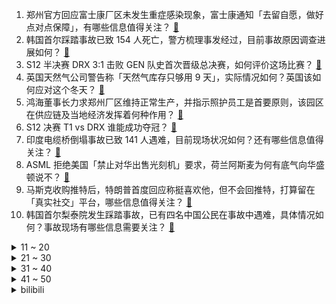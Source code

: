 1. 郑州官方回应富士康厂区未发生重症感染现象，富士康通知「去留自愿，做好点对点保障」，有哪些信息值得关注？ [:link:](https://www.zhihu.com/question/563467516)
2. 韩国首尔踩踏事故已致 154 人死亡，警方梳理事发经过，目前事故原因调查进展如何？ [:link:](https://www.zhihu.com/question/563433101)
3. S12 半决赛 DRX 3:1 击败 GEN 队史首次晋级总决赛，如何评价这场比赛？ [:link:](https://www.zhihu.com/question/563525292)
4. 英国天然气公司警告称「天然气库存只够用 9 天」，实际情况如何？英国该如何应对这个冬天？ [:link:](https://www.zhihu.com/question/563437942)
5. 鸿海董事长力求郑州厂区维持正常生产，并指示照护员工是首要原则，该园区在供应链及当地经济发挥着何种作用？ [:link:](https://www.zhihu.com/question/563528926)
6. S12 决赛 T1 vs DRX 谁能成功夺冠？ [:link:](https://www.zhihu.com/question/563534823)
7. 印度电缆桥倒塌事故已致 141 人遇难，目前现场状况如何？还有哪些信息值得关注？ [:link:](https://www.zhihu.com/question/563528184)
8. ASML 拒绝美国「禁止对华出售光刻机」要求，荷兰阿斯麦为何有底气向华盛顿说不？ [:link:](https://www.zhihu.com/question/563530507)
9. 马斯克收购推特后，特朗普首度回应称挺喜欢他，但不会回推特，打算留在「真实社交」平台，哪些信息值得关注？ [:link:](https://www.zhihu.com/question/563272397)
10. 韩国首尔梨泰院发生踩踏事故，已有四名中国公民在事故中遇难，具体情况如何？事故现场有哪些信息需要关注？ [:link:](https://www.zhihu.com/question/563414006)
<details>
<summary>11 ~ 20</summary>

11. 特斯拉一刀砍掉 3.7 万，比亚迪该如何应对？ [:link:](https://www.zhihu.com/question/562003928)
12. 2022新乡WTT世界杯决赛王楚钦 4-2 击败张本智和夺得男单冠军，如何评价这场比赛？ [:link:](https://www.zhihu.com/question/563502868)
13. 龙湖集团公告吴亚军辞任董事会主席，由首席执行官陈序平接任，如何看待此次调整？哪些信息值得关注？ [:link:](https://www.zhihu.com/question/563127291)
14. 2022年 10 月 30 日 WTT 新乡世界杯女单决赛孙颖莎 4:3 战胜陈梦，如何评价这场比赛？ [:link:](https://www.zhihu.com/question/563492457)
15. 当地政府已向郑州富士康派驻工作组，郑州富士康现状如何？如何看待此次富士康疫情？ [:link:](https://www.zhihu.com/question/563438917)
16. 《倚天屠龙记》：白眉鹰王宅心仁厚，为什么他手下的天鹰教众，却是心狠手辣、视人命如草芥？ [:link:](https://www.zhihu.com/question/558226041)
17. 持续一年不吃中国菜，你会抓狂吗？ [:link:](https://www.zhihu.com/question/344293653)
18. 俄外长称「俄方愿意在平等的方式下与西方国家对话」，这释放了什么信号？还有哪些信息值得关注？ [:link:](https://www.zhihu.com/question/563474656)
19. S12 半决赛 T13:1JDG 怎么评价 Faker 今天的表现？ [:link:](https://www.zhihu.com/question/563417215)
20. 外媒称「韩国踩踏事故发生后，尹锡悦赴现场听取报告」，韩国政府当前亟需处理哪些问题？面临哪些挑战？ [:link:](https://www.zhihu.com/question/563427932)
</details>
<details>
<summary>21 ~ 30</summary>

21. T1 及 Faker 时隔 5 年重回世界赛总决赛，他们今年有机会夺得第四冠吗？ [:link:](https://www.zhihu.com/question/563417931)
22. 为什么 S12 全球总决赛不少解说和玩家开始念叨 Uzi 了？ [:link:](https://www.zhihu.com/question/563424081)
23. 高鼻梁的人婴儿时期鼻子是什么样的？ [:link:](https://www.zhihu.com/question/371329768)
24. 一辈子不做饭是什么体验？ [:link:](https://www.zhihu.com/question/551713962)
25. 如何在新班级里快速确认哪个人是二次元？ [:link:](https://www.zhihu.com/question/419013779)
26. 有哪些看似简单其实非常精妙的代码？ [:link:](https://www.zhihu.com/question/58864210)
27. 苏伟铭宣布打造新的豪华纯电品牌BeyonCa，「第三势力」的机会点在哪里？ [:link:](https://www.zhihu.com/question/563149624)
28. 你们相信人与人之间的磁场吗？ [:link:](https://www.zhihu.com/question/380308276)
29. 游戏行业是不是浪费生产力? [:link:](https://www.zhihu.com/question/548000802)
30. 有哪些不玩会很遗憾的单机游戏？ [:link:](https://www.zhihu.com/question/24676509)
</details>
<details>
<summary>31 ~ 40</summary>

31. 「网络奔现师」职业正在逐渐兴起，为何「网络奔现师」突然火了？反映了哪些社会现象？ [:link:](https://www.zhihu.com/question/563180708)
32. 22-23 赛季 NBA 湖人 99:110 不敌掘金，遭遇开季四连败，如何评价这场比赛？ [:link:](https://www.zhihu.com/question/562679267)
33. 人类为什么要永不停歇地探索未知？保持好奇心有什么意义？ [:link:](https://www.zhihu.com/question/562578365)
34. 你的导师都问过你哪些深刻的问题？ [:link:](https://www.zhihu.com/question/526285550)
35. 俄国防部称俄方已暂停执行从乌港口出口农产品的协议，因乌方在英国专家参与下袭击黑海舰队，将产生哪些影响？ [:link:](https://www.zhihu.com/question/563395712)
36. 如何评价《一年一度喜剧大赛》第二季中某某某的作品《饭局往事》？ [:link:](https://www.zhihu.com/question/563128356)
37. 时隔多年再看《蜗居》，有什么感受？ [:link:](https://www.zhihu.com/question/27593812)
38. 一块砖头每秒复制一次（2、4、8…），多久能占满整个银河系，继而整个宇宙？ [:link:](https://www.zhihu.com/question/51021740)
39. 如何选购洗地机？洗地机的选购需要考虑哪些因素？ [:link:](https://www.zhihu.com/question/352929797)
40. 国产大型四发无人机在四川成功首飞，该无人机都有哪些技术亮点？ [:link:](https://www.zhihu.com/question/563284760)
</details>
<details>
<summary>41 ~ 50</summary>

41. 外卖员被打赏 1.10 元以为求救秒报警，如何看待这一乌龙事件？你还遇到过哪些暖心的外卖经历？ [:link:](https://www.zhihu.com/question/563375366)
42. 你会选择原谅伤害过你的人吗？ [:link:](https://www.zhihu.com/question/412000560)
43. 波兰政府公布对德二战索赔细节，索赔金额超 9.5 万亿元人民币，德国坚称赔偿已结束，此事或将如何进展？ [:link:](https://www.zhihu.com/question/563177231)
44. 你在上下班路上都遇到过哪些令人开心的事？ [:link:](https://www.zhihu.com/question/561937607)
45. 世界气象组织称今冬或出现「三重」拉尼娜事件，为 21 世纪首次，意味着什么？将产生哪些影响？ [:link:](https://www.zhihu.com/question/563471138)
46. 如何看待卢拉在2022年巴西总统选举中获胜？将会给巴西带来哪些影响？ [:link:](https://www.zhihu.com/question/563528507)
47. 澳洲硕士回中国就业的竞争力，和普通985工程高校硕士相比是怎样的？ [:link:](https://www.zhihu.com/question/374880696)
48. 如何在3个月攻下雅思？ [:link:](https://www.zhihu.com/question/35182676)
49. 普京警告「西方援乌武器已出现在黑市，带来『严峻挑战』」这意味着什么？将会带来哪些影响？ [:link:](https://www.zhihu.com/question/562670776)
50. 大学生们，你们怀念高中时光吗？ [:link:](https://www.zhihu.com/question/561635773)
</details><details>
<summary>bilibili</summary>

1. 鸡 你 太 美 官 方 M V [:link:](//www.bilibili.com/video/BV178411Y7QB)
2. 【何同学】快充伤电池？40部手机两年实验，告诉你最佳充电方式 [:link:](//www.bilibili.com/video/BV1X8411e7EJ)
3. 帮手× 黑手√ [:link:](//www.bilibili.com/video/BV1ZG411w7Wj)
4. 看完10月新番，爽得我当场打开了剪辑软件！【泛式】 [:link:](//www.bilibili.com/video/BV1SD4y1b7oq)
5. 这就是传说中的黑色黄金吗？ [:link:](//www.bilibili.com/video/BV1nV4y1G7k7)
6. 老婆：你现在都玩这么变态的吗！？ [:link:](//www.bilibili.com/video/BV1ce411G7XR)
7. 五杀挑战世界纪录：1分19秒！掌控命运的人只能是我自己！！ [:link:](//www.bilibili.com/video/BV1s14y1L74r)
8. 《当代互联网现状》 [:link:](//www.bilibili.com/video/BV13e411G7a1)
9. 《我肯定在几百年前就不爱学习》 [:link:](//www.bilibili.com/video/BV1914y157ML)
10. 《原神》纳西妲角色PV——「生日快乐」 [:link:](//www.bilibili.com/video/BV1AG4y1h7Ap)
<details>
<summary>11 ~ 20</summary>

11. 100斤vs200斤，究极自律一周，他们居然…【第二期】 [:link:](//www.bilibili.com/video/BV1jG411A7Vk)
12. 【全网最细，不细抽我】我算出了阿尼亚的家有多大？b站第一人 [:link:](//www.bilibili.com/video/BV14e4y127gP)
13. 2008,为什么让我们如此难忘? [:link:](//www.bilibili.com/video/BV1Gg411h7rj)
14. 这新来的厨师也太会烧了吧！！！（流口水） [:link:](//www.bilibili.com/video/BV1Zd4y1k7vw)
15. 【水果猎人】原神热门水果鉴定 [:link:](//www.bilibili.com/video/BV1Zm4y1w7PG)
16. 我叫柯蓝，是附近有名的名蒸蛋（3） [:link:](//www.bilibili.com/video/BV1HP411P7uP)
17. 谁把世界杯偷走了？【硬核狠人41】 [:link:](//www.bilibili.com/video/BV1HV4y1G7sC)
18. 【原神手书】激萌来袭！用团子大家族的方式打开原神二周年！ [:link:](//www.bilibili.com/video/BV1684y1B7Nm)
19. 就剩两箱了 [:link:](//www.bilibili.com/video/BV1Dg41187i7)
20. 警察：你接着说，我在听 [:link:](//www.bilibili.com/video/BV14K411U7fJ)
</details>
<details>
<summary>21 ~ 30</summary>

21. 🐓鸡你太美，但是团体版🐓【J-wings】 [:link:](//www.bilibili.com/video/BV11e4y1e7CY)
22. 电子监听、全国断网，棱镜门背后，中国如何从末路狂奔到世界之巅 [:link:](//www.bilibili.com/video/BV1i14y157YV)
23. 当代大学生精神状态良好 [:link:](//www.bilibili.com/video/BV1oP411A7bh)
24. 恐怖片气氛到位了，演员是谁并不重要了… [:link:](//www.bilibili.com/video/BV1i84y1i7cx)
25. 公开处刑！第一次见家长，岳父课堂上放我视频... [:link:](//www.bilibili.com/video/BV1KK411S7iD)
26. 《吐 槽 小 会》 [:link:](//www.bilibili.com/video/BV1iP411P7Fh)
27. 【求求】对食文学：太监是没根的东西，受不住「情」 [:link:](//www.bilibili.com/video/BV1HR4y1Q7u6)
28. 《明日方舟》限定干员「缄默德克萨斯」前瞻PV [:link:](//www.bilibili.com/video/BV19P411A7jC)
29. 没来广东之前，根本没想到，还有这种鸡… [:link:](//www.bilibili.com/video/BV1te4y147qp)
30. 好好做视频得了！没事别老猜观众心理！ [:link:](//www.bilibili.com/video/BV1814y1L78K)
</details>
<details>
<summary>31 ~ 40</summary>

31. 一咬就爆浆的鸡胸肉 [:link:](//www.bilibili.com/video/BV1vG411A7wQ)
32. 你绝对没吃过的铁板豆腐！ [:link:](//www.bilibili.com/video/BV1CK411U7Rc)
33. “凝光大人，你看他的眼神…可说不上清白” [:link:](//www.bilibili.com/video/BV1Vv4y1D7me)
34. 这是人类能完成的操作？？4 [:link:](//www.bilibili.com/video/BV1b8411Y7gW)
35. 你这个人太…… [:link:](//www.bilibili.com/video/BV1ft4y1T7JW)
36. 东土大唐来的喵星人 [:link:](//www.bilibili.com/video/BV1a8411a71f)
37. 俄罗斯媳妇那老板在中国山东的婚礼倒计时第5天 [:link:](//www.bilibili.com/video/BV1RK411D76p)
38. 刘慈欣还是留了一手是什么梗【梗指南】 [:link:](//www.bilibili.com/video/BV1Qe4y127Y3)
39. 央美学长帮你挑衣服，不要拉倒（doge [:link:](//www.bilibili.com/video/BV1Ue4y1e7SF)
40. 这是哪里的牌子？ [:link:](//www.bilibili.com/video/BV1re4y1e7R1)
</details>
<details>
<summary>41 ~ 50</summary>

41. 【传染病系列04】狂犬病，吞噬神经的不治之症 [:link:](//www.bilibili.com/video/BV1yP411P7DM)
42. 第一次看原神pv气成这样！！！ [:link:](//www.bilibili.com/video/BV1H8411a7jQ)
43. 现在开一家网吧真的赚钱吗？我开一家呆一周给你答案 [:link:](//www.bilibili.com/video/BV1aP411P7dV)
44. 小当家：这玩意你也能还原出来？！ [:link:](//www.bilibili.com/video/BV1ZG411w73Q)
45. 《诶我！好兄弟！》 [:link:](//www.bilibili.com/video/BV1iR4y1Q7rz)
46. 富察·福康安：乾隆侄子，军事到底有多强？【乾隆往事】 [:link:](//www.bilibili.com/video/BV1w8411Y7RA)
47. "地铁跑酷,但是MC高端局" [:link:](//www.bilibili.com/video/BV12W4y1E7jy)
48. "绘制两年半"《小鸡子图》坤坤九年在会鸡山，请网友鉴赏~ [:link:](//www.bilibili.com/video/BV1Ve4y147D2)
49. 假冒网红、伪装邻居…新型拐卖女性的套路有多隐蔽？你可能一个都无法识破… [:link:](//www.bilibili.com/video/BV1nW4y1E7Pq)
50. 木兰：替父从军的事就交给我弟弟了 [:link:](//www.bilibili.com/video/BV1uG411A7N5)
</details>
<details>
<summary>51 ~ 60</summary>

51. 芬兰家人为了羊蝎子火锅抢起来！过桥米线太过瘾，汤底喝到一滴不剩！太满足吃到扶墙出！ [:link:](//www.bilibili.com/video/BV1TV4y1V7gz)
52. 价格虚高、制作违规、虚假宣传…Omakase高大上背后的乱象 [:link:](//www.bilibili.com/video/BV1Lm4y1c7Z7)
53. 降温了，楼下小猫全指望着我了 [:link:](//www.bilibili.com/video/BV1MP4y1S7Po)
54. 【时代少年团】《共生长——Common growth 》2023台历拍摄花絮 [:link:](//www.bilibili.com/video/BV1rm4y1F7dM)
55. 有妖气即将关停，是时候说再见了。 - 谨以此纪念，一个时代的落幕。 [:link:](//www.bilibili.com/video/BV1Km4y1c7bW)
56. 4层羊围脖5斤肉！360°环绕式吃羊你见过吗？【怎么这么值ep54-额尔敦】 [:link:](//www.bilibili.com/video/BV1ed4y1k7jE)
57. 无所谓，亚托克斯会出手 [:link:](//www.bilibili.com/video/BV1ne411G7XP)
58. 《瑶O瑶O的奇妙冒险》 [:link:](//www.bilibili.com/video/BV1BK411U7Dr)
59. 内讧？卢俊义大骂宋江「黑矮无能」！《水浒传》P44 [:link:](//www.bilibili.com/video/BV1tW4y1j7u5)
60. “饥饿始终慢我一步” [:link:](//www.bilibili.com/video/BV1nG4y1b7W3)
</details>
<details>
<summary>61 ~ 70</summary>

61. 【大合集】一口气看完《精绝古城》到《巫峡棺山》，《鬼吹灯》剧情详解 [:link:](//www.bilibili.com/video/BV1i14y157M1)
62. 教令院癫啊癫，原神3.2就在眼前！！ [:link:](//www.bilibili.com/video/BV1tg411z7AE)
63. 大哥哥，你不会喜欢雌小鬼吧？ [:link:](//www.bilibili.com/video/BV1ot4y1T7GD)
64. 可能有点突然！我们去美国了... [:link:](//www.bilibili.com/video/BV1nP411P7Xy)
65. 《One Last Chicken》 [:link:](//www.bilibili.com/video/BV1je4y147J9)
66. 学姐也会恋爱告急？！！ [:link:](//www.bilibili.com/video/BV1kd4y1k7g3)
67. 【其其】｜GIDLE Nxde｜8套换装竖屏翻跳｜你从第几套开始心动～ [:link:](//www.bilibili.com/video/BV1KD4y1b7Qk)
68. 教您如何画一个简单的只鹦（只因）…… [:link:](//www.bilibili.com/video/BV1dP411A7A5)
69. 《二 次 元 牛 逼 导 航》 [:link:](//www.bilibili.com/video/BV1Eg41167yQ)
70. 化妆真开心…… [:link:](//www.bilibili.com/video/BV1kD4y1b76e)
</details>
<details>
<summary>71 ~ 80</summary>

71. 忘了山水一层，已是三生有幸，哈哈..... [:link:](//www.bilibili.com/video/BV1gV4y1V7Ws)
72. 【原神·尘歌壶】免费复制|第一批共计11套方案分享 [:link:](//www.bilibili.com/video/BV1iR4y1Q7iS)
73. 饺子皮能否实现拇指生煎自由？今天你就有答案，结尾顺便开个箱看看大家的奖牌 [:link:](//www.bilibili.com/video/BV1oe411G7nQ)
74. 有些人，生来就是享受生活的 [:link:](//www.bilibili.com/video/BV1Re4y127YY)
75. 高校一公猫吵不过母猫，慢动作逃跑被围观学生群嘲 [:link:](//www.bilibili.com/video/BV1ER4y1Q7WR)
76. 学生时期的奇怪鄙视链 [:link:](//www.bilibili.com/video/BV1te411G7yQ)
77. 人生就是要多尝试，才知道自己不行！ [:link:](//www.bilibili.com/video/BV1Qt4y1T7n7)
78. 花费一个月时间，帅小伙终于做出心仪的轻乳酪蛋糕了！ [:link:](//www.bilibili.com/video/BV1z84y1B7JF)
79. 最怕陌生人不经意的关心。00后主播直播时忍不住爆哭，网友：成年人的崩溃就在一瞬间。 [:link:](//www.bilibili.com/video/BV1G8411Y7nw)
80. 【盾山-梦圆繁星】形象首曝！王者荣耀携手新华社快看，一起为梦天舱喝彩！ [:link:](//www.bilibili.com/video/BV18P411A73i)
</details>
<details>
<summary>81 ~ 90</summary>

81. up主千里追到粉丝家，整蛊粉丝，竟被反杀… [:link:](//www.bilibili.com/video/BV1jD4y1b74N)
82. “而我已经分不清，你是友情，还是错过的爱情…” [:link:](//www.bilibili.com/video/BV1UV4y1g78i)
83. 德国室友初尝中国白酒，这是喝完后他大脑产生的变化 [:link:](//www.bilibili.com/video/BV1AP411P787)
84. 这种情况，一定要少说话 [:link:](//www.bilibili.com/video/BV1e8411a7GT)
85. 把一桶西红柿扔起来，在空中自动装车让空桶落地，这该如何做到？ [:link:](//www.bilibili.com/video/BV1p14y157KB)
86. 谁还不会个蝴蝶步啦 [:link:](//www.bilibili.com/video/BV1Re4y147qx)
87. 中国给剑起名字有多绝？ [:link:](//www.bilibili.com/video/BV1CG411L7fZ)
88. 男人没到40岁，不要穿的像个老爷们一样！！ [:link:](//www.bilibili.com/video/BV1WD4y1b7U4)
89. 要和喜欢的人要一起贴贴 [:link:](//www.bilibili.com/video/BV1qP411P7cF)
90. 【才浅手工】我把巨大的打火石做成了唐刀！实现电影动漫里的炫酷特效 [:link:](//www.bilibili.com/video/BV1RK411U7PQ)
</details>
<details>
<summary>91 ~ 100</summary>

91. 《生人勿近》很凶很炸很中二！早睡的慎点 [:link:](//www.bilibili.com/video/BV1CK411U7BA)
92. 我都看不出来自己在做科普 [:link:](//www.bilibili.com/video/BV1se411G7LP)
93. 请选择你的心动女嘉宾 [:link:](//www.bilibili.com/video/BV1iD4y1b77Z)
94. 约尔太太❤优雅至极！ 真人版 4K [:link:](//www.bilibili.com/video/BV1Xe4y177mN)
95. 宿舍肺活量大挑战 [:link:](//www.bilibili.com/video/BV1se4y127uk)
96. 贝拉&乃琳《海底》翻唱MV | 世界这么大 我们还会相遇 [:link:](//www.bilibili.com/video/BV1aD4y1b72w)
97. 一个男性干吃了35000毫克的咖啡因，这是他的器官发生的变化 [:link:](//www.bilibili.com/video/BV1BV4y1g7K9)
98. 广东人的家庭关系有多复杂？ [:link:](//www.bilibili.com/video/BV1fR4y1Q7DR)
99. 【散人】绝活新概念 恐怖乙女？和男鬼谈恋爱《文字化化》demo试玩 [:link:](//www.bilibili.com/video/BV1j84y1i7Zy)
100. 我真的把河流地面搬回家了！希望我妈不要刷到我🫣 [:link:](//www.bilibili.com/video/BV1cP411P75e)
</details></details>